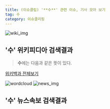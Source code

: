```yaml
---
title: (이슈클립) '**수**' 관련 이슈, 기사 모아 보기
tag: 수
category: 이슈클리핑
---
```

![wiki_img](https://user-images.githubusercontent.com/42597476/44503234-41136a80-a6d0-11e8-9071-6fc6418eafe4.png)
## **'**수**'** 위키피디아 검색결과
>**수**에는 다음과 같은 뜻이 있다.

<a href="https://ko.wikipedia.org/wiki/수" target="_blank">위키백과 전체보기</a>

![wordcloud](https://s3.ap-northeast-2.amazonaws.com/lyrics101-wordcloud/2018-09-12-1536687938.png)
![news_img](https://user-images.githubusercontent.com/42597476/44507050-1206f400-a6e4-11e8-8d98-7ffbfebb353f.png)
## **'**수**'** 뉴스속보 검색결과

